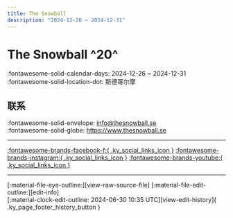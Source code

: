 ```yaml
---
title: The Snowball
description: "2024-12-26 ~ 2024-12-31"
---
```


# The Snowball ^20^

:fontawesome-solid-calendar-days: 2024-12-26 ~ 2024-12-31  
:fontawesome-solid-location-dot: 斯德哥尔摩  

## 联系

:fontawesome-solid-envelope: <info@thesnowball.se>  
:fontawesome-solid-globe: <https://www.thesnowball.se>  

---

 [:fontawesome-brands-facebook-f:{ .ky_social_links_icon }](https://www.facebook.com/snowballevent) [:fontawesome-brands-instagram:{ .ky_social_links_icon }](https://instagram.com/snowballevent) [:fontawesome-brands-youtube:{ .ky_social_links_icon }](https://youtube.com/TheSnowballevent)

---

<div class="ky_page_footer" markdown>
<div class="ky_page_footer_trailing" markdown="span">
[:material-file-eye-outline:][view-raw-source-file]
[:material-file-edit-outline:][edit-info]
</div>
<div class="ky_page_footer_leading" markdown="span">
[:material-clock-edit-outline: 2024-06-30 10:35 UTC][view-edit-history]{ .ky_page_footer_history_button }
</div>
</div>

[view-raw-source-file]: https://github.com/swingdance/events/blob/main/2024/sv_SE/the-snowball-2024.json "查看原始源文件"
[edit-info]: https://github.com/swingdance/events/issues/new?assignees=&labels=update+event&projects=&template=03-update_entity.yml&title=Update%20Event%3A%202024%2Fsv_SE%20%E2%80%A2%20The%20Snowball&region=sv_SE&year=2024&id=the-snowball-2024&name=The%20Snowball&org_id= "编辑信息"

[view-edit-history]: https://github.com/swingdance/events/commits/main/2024/sv_SE/the-snowball-2024.json "查看编辑历史"
